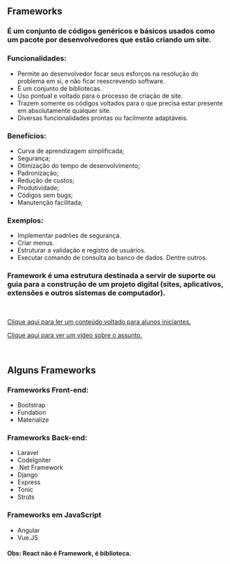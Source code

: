 ## Frameworks

### É um conjunto de códigos genéricos e básicos usados como um pacote por desenvolvedores que estão criando um site. 

### Funcionalidades: 
 
- Permite ao desenvolvedor focar seus esforços na resolução do problema em si, e não ficar reescrevendo software. 
- É um conjunto de bibliotecas. 
- Uso pontual e voltado para o processo de criação de site. 
- Trazem somente os códigos voltados para o que precisa estar presente em absolutamente qualquer site. 
- Diversas funcionalidades prontas ou facilmente adaptáveis. 

### Benefícios:
- Curva de aprendizagem simplificada;
- Segurança; 
- Otimização do tempo de desenvolvimento;
- Padronização;
- Redução de custos;
- Produtividade;
- Códigos sem bugs;
- Manutenção facilitada; 

### Exemplos:
- Implementar padrões de segurança.
- Criar menus. 
- Estruturar a validação e registro de usuários.
- Executar comando de consulta ao banco de dados.
Dentre outros.

### Framework é uma estrutura destinada a servir de suporte ou guia para a construção de um projeto digital (sites, aplicativos, extensões e outros sistemas de computador).

&nbsp;

[Clique aqui para ler um conteúdo voltado para alunos iniciantes.](https://rockcontent.com/br/blog/framework/)

[Clique aqui para ver um vídeo sobre o assunto.](https://www.youtube.com/watch?v=2zqzzTnfa0E)

&nbsp;
## Alguns Frameworks 

### Frameworks Front-end:
- Bootstrap
- Fundation
- Materialize

### Frameworks Back-end:
- Laravel
- Codelgniter
- .Net Framework
- Django
- Express
- Tonic
- Struts

### Frameworks em JavaScript
- Angular
- Vue.JS
#### Obs: React não é Framework, é biblioteca. 
